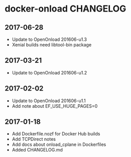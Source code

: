 # docker-onload CHANGELOG

## 2017-06-28

 * Update to OpenOnload 201606-u1.3
 * Xenial builds need libtool-bin package

## 2017-03-21

 * Update to OpenOnload 201606-u1.2

## 2017-02-02

 * Update to OpenOnload 201606-u1.1
 * Add note about EF_USE_HUGE_PAGES=0

## 2017-01-18

 * Add Dockerfile.nozf for Docker Hub builds
 * Add TCPDirect notes
 * Add docs about onload_cplane in Dockerfiles
 * Added CHANGELOG.md
